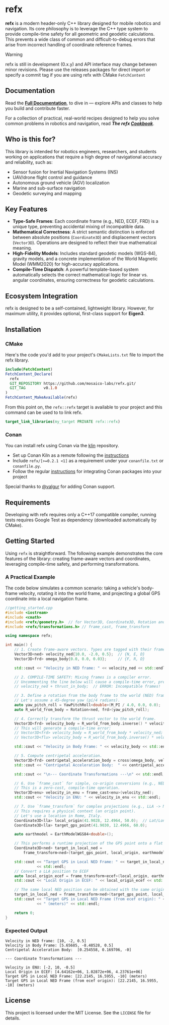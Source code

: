 # refx

**refx** is a modern header-only C++ library designed for mobile robotics and navigation. Its core philosophy is to leverage the C++ type system to provide compile-time safety for all geometric and geodetic calculations. This prevents a wide class of common and difficult-to-debug errors that arise from incorrect handling of coordinate reference frames.

> [!WARNING]
> refx is still in development (0.x.y) and API interface may change between minor revisions. Please use the releases packages for direct import or specify a commit tag if you are using refx with CMake `FetchContent`

## Documentation

Read the **[Full Documentation](https://mosaico-labs.github.io/refx-doc)**, to dive in — explore APIs and classes to help you build and contribute faster.

For a collection of practical, real-world recipes designed to help you solve common problems in robotics and navigation, read ***The refx [Cookbook](https://mosaico-labs.github.io/refx-doc/cookbook)***.

## Who is this for?

This library is intended for robotics engineers, researchers, and students working on applications that require a high degree of navigational accuracy and reliability, such as:

  * Sensor fusion for Inertial Navigation Systems (INS)
  * UAV/drone flight control and guidance
  * Autonomous ground vehicle (AGV) localization
  * Marine and sub-surface navigation
  * Geodetic surveying and mapping

## Key Features

  * **Type-Safe Frames**: Each coordinate frame (e.g., NED, ECEF, FRD) is a unique type, preventing accidental mixing of incompatible data.
  * **Mathematical Correctness**: A strict semantic distinction is enforced between absolute positions (`Coordinate3D`) and displacement vectors (`Vector3D`). Operations are designed to reflect their true mathematical meaning.
  * **High-Fidelity Models**: Includes standard geodetic models (WGS-84), gravity models, and a concrete implementation of the World Magnetic Model (WMM2020) for high-accuracy applications.
  * **Compile-Time Dispatch**: A powerful template-based system automatically selects the correct mathematical logic for linear vs. angular coordinates, ensuring correctness for geodetic calculations.

## Ecosystem Integration
refx is designed to be a self-contained, lightweight library. However, for maximum utility, it provides optional, first-class support for **Eigen3**.

## Installation

### CMake
Here's the code you'd add to your project's `CMakeLists.txt` file to import the refx library.
```cmake
include(FetchContent)
FetchContent_Declare(
  refx
  GIT_REPOSITORY https://github.com/mosaico-labs/refx.git/
  GIT_TAG        v0.1.0
)
FetchContent_MakeAvailable(refx)
```

From this point on, the `refx::refx` target is available to your project and this command can be used to to link refx.
```cmake
target_link_libraries(my_target PRIVATE refx::refx)
```

### Conan
You can install refx using Conan via the [klin](https://github.com/conan-kiln/kiln) repository.

- Set up Conan Kiln as a remote following the [instructions](https://github.com/conan-kiln/kiln#setup)
- Include `refx/[>=0.2.1 <1]` as a requirement under your `conanfile.txt` or `conanfile.py`.
- Follow the regular [instructions](https://docs.conan.io/2/tutorial.html) for integrating Conan packages into your project

Special thanks to [@valgur](https://github.com/valgur) for adding Conan support.

## Requirements
Developing with refx requires only a C++17 compatible compiler, running tests requires Google Test as dependency (downloaded automatically by CMake).

## Getting Started

Using `refx` is straightforward. The following example demonstrates the core features of the library: creating frame-aware vectors and coordinates, leveraging compile-time safety, and performing transformations.


### A Practical Example

The code below simulates a common scenario: taking a vehicle's body-frame velocity, rotating it into the world frame, and projecting a global GPS coordinate into a local navigation frame.

```cpp
//getting_started.cpp
#include <iostream>
#include <cmath>
#include <refx/geometry.h>  // for Vector3D, Coordinate3D, Rotation and YawPitchRoll
#include <refx/transformations.h> // frame_cast, frame_transform

using namespace refx;

int main() {
    // 1. Create frame-aware vectors. Types are tagged with their frame.
    Vector3D<ned> velocity_ned{10.0, -2.0, 0.5};  // {N, E, D}
    Vector3D<frd> omega_body{0.0, 0.0, 0.03};     // {F, R, D}

    std::cout << "Velocity in NED frame: " << velocity_ned << std::endl;

    // 2. COMPILE-TIME SAFETY: Mixing frames is a compiler error.
    // Uncommenting the line below will cause a compile-time error, preventing a common bug.
    // velocity_ned + thrust_in_body;  // ERROR: Incompatible frames!

    // 3. Define a rotation from the body frame to the world (NED) frame.
    // Let's assume a 45-degree yaw (pi/4 radians).
    auto yaw_pitch_roll = YawPitchRoll<double>(M_PI / 4.0, 0.0, 0.0);
    auto R_world_from_body = Rotation<ned, frd>(yaw_pitch_roll);

    // 4. Correctly transform the thrust vector to the world frame.
    Vector3D<frd> velocity_body = R_world_from_body.inverse() * velocity_ned;
    // This will generate a compile-time error:
    // Vector3D<frd> velocity_body = R_world_from_body * velocity_ned; //need .inverse() to rotation
    // Vector3D<flu> velocity_body = R_world_from_body.inverse() * velocity_ned; //result is <frd>

    std::cout << "Velocity in Body Frame: " << velocity_body << std::endl;

    // 5. Compute centripetal acceleration.
    Vector3D<frd> centripetal_acceleration_body = cross(omega_body, velocity_body);
    std::cout << "Centripetal Acceleration Body:  " << centripetal_acceleration_body << std::endl;

    std::cout << "\n--- Coordinate Transformations ---\n" << std::endl;

    // 6. Use `frame_cast` for simple, co-origin conversions (e.g., NED -> ENU).
    // This is a zero-cost, compile-time operation.
    Vector3D<enu> velocity_in_enu = frame_cast<enu>(velocity_ned);
    std::cout << "Velocity in ENU: " << velocity_in_enu << std::endl;

    // 7. Use `frame_transform` for complex projections (e.g., LLA -> NED).
    // This requires a physical context (an origin point).
    // Let's use a location in Rome, Italy.
    Coordinate3D<lla> local_origin(41.9028, 12.4964, 50.0);  // Lat/Lon in deg, Alt in m
    Coordinate3D<lla> target_gps_point(41.9030, 12.4966, 60.0);

    auto earthmodel = EarthModelWGS84<double>();

    // This performs a runtime projection of the GPS point onto a flat plane at the origin.
    Coordinate3D<ned> target_in_local_ned =
        frame_transform<ned>(target_gps_point, local_origin, earthmodel);

    std::cout << "Target GPS in Local NED Frame: " << target_in_local_ned << " (meters)"
              << std::endl;   
    // Convert a LLA position to ECEF
    auto local_origin_ecef = frame_transform<ecef>(local_origin, earthmodel);
    std::cout << "Local Origin in ECEF: " << local_origin_ecef << std::endl;

    // The same local NED position can be obtained with the same origin expressed in ECEF frame
    target_in_local_ned = frame_transform<ned>(target_gps_point, local_origin_ecef, earthmodel);
    std::cout << "Target GPS in Local NED Frame (from ecef origin): " << target_in_local_ned
              << " (meters)" << std::endl;

    return 0;
}
```

### Expected Output

```
Velocity in NED frame: [10, -2, 0.5]
Velocity in Body Frame: [5.65685, -8.48528, 0.5]
Centripetal Acceleration Body:  [0.254558, 0.169706, -0]

--- Coordinate Transformations ---

Velocity in ENU: [-2, 10, -0.5]
Local Origin in ECEF: [4.64162e+06, 1.02872e+06, 4.23761e+06]
Target GPS in Local NED Frame: [22.2145, 16.5955, -10] (meters)
Target GPS in Local NED Frame (from ecef origin): [22.2145, 16.5955, -10] (meters)
```

## License

This project is licensed under the MIT License. See the `LICENSE` file for details.
